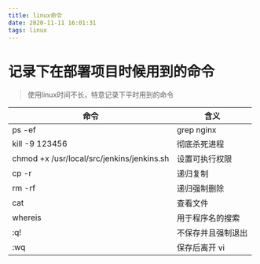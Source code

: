 ```yaml
---
title: linux命令
date: 2020-11-11 16:01:31
tags: linux
---
```

# 记录下在部署项目时候用到的命令
>  使用linux时间不长，特意记录下平时用到的命令

|  命令   | 含义  |
|  ----  | ----  |
|   ps -ef | grep nginx |  查看进程nginx   |
|  kill -9 123456       |  彻底杀死进程   |
|  chmod +x /usr/local/src/jenkins/jenkins.sh   |  设置可执行权限  |
|  cp -r    |    递归复制  |
|  rm -rf   |    递归强制删除  |
|  cat      |    查看文件  |
|  whereis  |    用于程序名的搜索  |
|  :q!      |    不保存并且强制退出  |
|  :wq      |    保存后离开 vi  |
